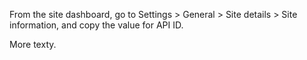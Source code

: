

From the site dashboard, go to Settings > General > Site details > Site information, and copy the value for API ID.

More texty.